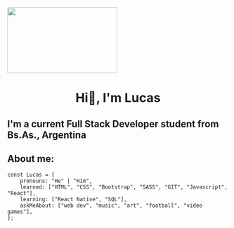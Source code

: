 <img align='center' src= 'https://248006.selcdn.ru/main/iblock/f0b/f0b2871ca95fca05851461885ab99a4b/1b734e5aec94579a5c025dcb7cc24237.png' width=250 height=150/>
<h1 align='center'>Hi👋, I'm Lucas</h1>
<h2>I'm a current Full Stack Developer student from Bs.As., Argentina</h2>


<h2>About me:</h2>

```text
const Lucas = {
    pronouns: "He" | "Him",
    learned: ["HTML", "CSS", "Bootstrap", "SASS", "GIT", "Javascript", "React"],
    learning: ["React Native", "SQL"],
    askMeAbout: ["web dev", "music", "art", "football", "video games"],
};
```

<!-- 
**lucasberardi95/lucasberardi95** is a ✨ _special_ ✨ repository because its `README.md` (this file) appears on your GitHub profile.

Here are some ideas to get you started:

- 🔭 I’m currently working on ...
- 🌱 I’m currently learning ...
- 👯 I’m looking to collaborate on ...
- 🤔 I’m looking for help with ...
- 💬 Ask me about ...
- 📫 How to reach me: ...
- 😄 Pronouns: ...
- ⚡ Fun fact: ...


 -->
